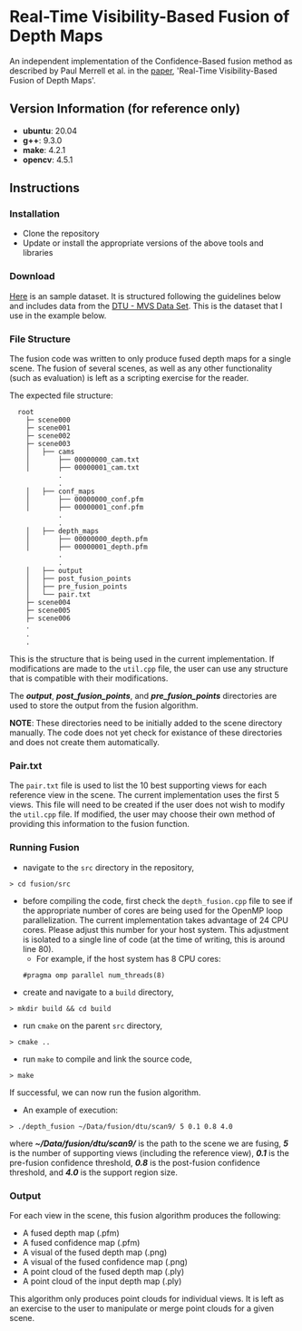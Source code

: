 # Real-Time Visibility-Based Fusion of Depth Maps
An independent implementation of the Confidence-Based fusion method as described by Paul Merrell et al. in the [paper](https://graphics.stanford.edu/%7Epmerrell/Merrell_DepthMapFusion07.pdf), 'Real-Time Visibility-Based Fusion of Depth Maps'.

## Version Information (for reference only)
* **ubuntu**:   20.04
* **g++**:      9.3.0
* **make**:     4.2.1
* **opencv**:   4.5.1

## Instructions

### Installation
* Clone the repository
* Update or install the appropriate versions of the above tools and libraries

### Download
[Here](https://drive.google.com/file/d/1CHNVZkuW5QzrRWV2n4ghanweKv5tnTxB/view?usp=sharing) is an sample dataset. It is structured following the guidelines below and includes data from the [DTU - MVS Data Set](http://roboimagedata.compute.dtu.dk/?page_id=36). This is the dataset that I use in the example below.

### File Structure
The fusion code was written to only produce fused depth maps for a single scene. The fusion of several scenes, as well as any other functionality (such as evaluation) is left as a scripting exercise for the reader.

The expected file structure:
```
  root
    ├─ scene000
    ├─ scene001
    ├─ scene002
    ├─ scene003
    │   ├── cams
    │       ├── 00000000_cam.txt
    │       ├── 00000001_cam.txt
            .
            .
    │   ├── conf_maps
    │       ├── 00000000_conf.pfm
    │       ├── 00000001_conf.pfm
            .
            .
    │   ├── depth_maps
    │       ├── 00000000_depth.pfm
    │       ├── 00000001_depth.pfm
            .
            .
    │   ├── output
    │   ├── post_fusion_points
    │   ├── pre_fusion_points
    │   └── pair.txt
    ├─ scene004
    ├─ scene005
    ├─ scene006               
    .
    .
    .
```

This is the structure that is being used in the current implementation. If modifications are made to the ```util.cpp``` file, the user can use any structure that is compatible with their modifications.

The ***output***, ***post_fusion_points***, and ***pre_fusion_points*** directories are used to store the output from the fusion algorithm.

**NOTE**: These directories need to be initially added to the scene directory manually. The code does not yet check for existance of these directories and does not create them automatically.

### Pair.txt
The ```pair.txt``` file is used to list the 10 best supporting views for each reference view in the scene. The current implementation uses the first 5 views. This file will need to be created if the user does not wish to modify the ```util.cpp``` file. If modified, the user may choose their own method of providing this information to the fusion function.

### Running Fusion
* navigate to the ```src``` directory in the repository,
```
> cd fusion/src
```
* before compiling the code, first check the ```depth_fusion.cpp``` file to see if the appropriate number of cores are being used for the OpenMP loop parallelization. The current implementation takes advantage of 24 CPU cores. Please adjust this number for your host system. This adjustment is isolated to a single line of code (at the time of writing, this is around line 80).
  * For example, if the host system has 8 CPU cores:
  ```
  #pragma omp parallel num_threads(8)
  ```
* create and navigate to a ```build``` directory,
```
> mkdir build && cd build
```
* run ```cmake``` on the parent ```src``` directory,
```
> cmake ..
```
* run ```make``` to compile and link the source code,
```
> make
```

If successful, we can now run the fusion algorithm.

* An example of execution:
```
> ./depth_fusion ~/Data/fusion/dtu/scan9/ 5 0.1 0.8 4.0
```

where ***~/Data/fusion/dtu/scan9/*** is the path to the scene we are fusing, ***5*** is the number of supporting views (including the reference view), ***0.1*** is the pre-fusion confidence threshold, ***0.8*** is the post-fusion confidence threshold, and ***4.0*** is the support region size.

### Output
For each view in the scene, this fusion algorithm produces the following:

* A fused depth map (.pfm)
* A fused confidence map (.pfm)
* A visual of the fused depth map (.png)
* A visual of the fused confidence map (.png)
* A point cloud of the fused depth map (.ply)
* A point cloud of the input depth map (.ply)

This algorithm only produces point clouds for individual views. It is left as an exercise to the user to manipulate or merge point clouds for a given scene.


